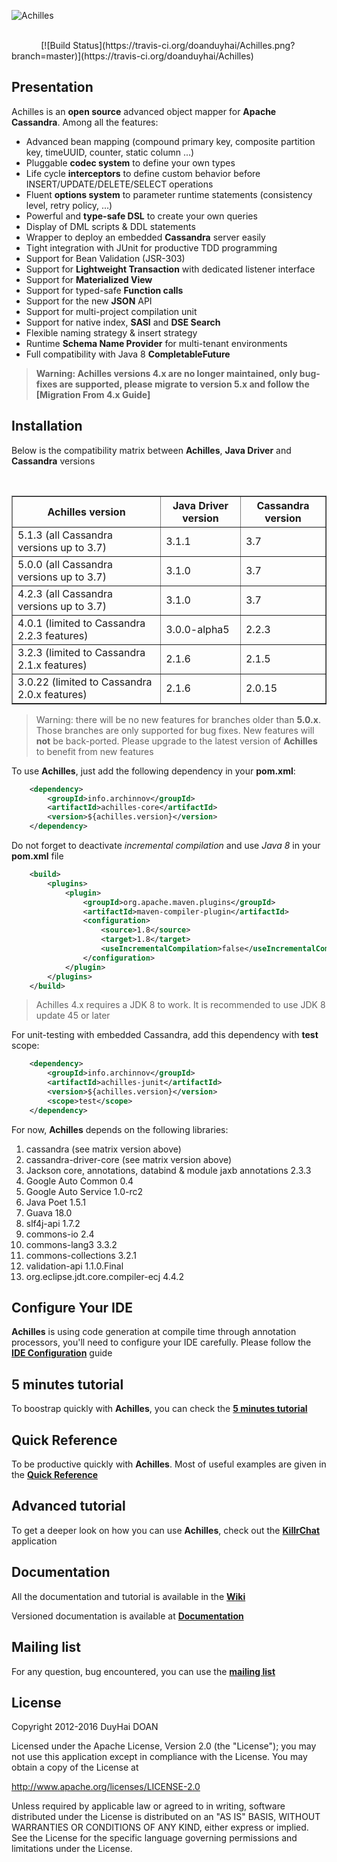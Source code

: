 ![Achilles](https://raw.github.com/wiki/doanduyhai/Achilles/assets/Achilles_New_Logo.png)

<br/>
&nbsp;&nbsp;&nbsp;&nbsp;&nbsp;&nbsp;&nbsp;&nbsp;&nbsp;&nbsp;&nbsp;&nbsp;[![Build Status](https://travis-ci.org/doanduyhai/Achilles.png?branch=master)](https://travis-ci.org/doanduyhai/Achilles)

## Presentation #

  Achilles is an **open source**  advanced object mapper for **Apache Cassandra**. Among all the features:

- Advanced bean mapping (compound primary key, composite partition key, timeUUID, counter, static column ...)
- Pluggable **codec system** to define your own types
- Life cycle **interceptors** to define custom behavior before INSERT/UPDATE/DELETE/SELECT operations
- Fluent **options system** to parameter runtime statements (consistency level, retry policy, ...)
- Powerful and **type-safe DSL** to create your own queries
- Display of DML scripts & DDL statements
- Wrapper to deploy an embedded **Cassandra** server easily
- Tight integration with JUnit for productive TDD programming
- Support for Bean Validation (JSR-303)
- Support for **Lightweight Transaction** with dedicated listener interface 
- Support for **Materialized View** 
- Support for typed-safe **Function calls**
- Support for the new **JSON** API
- Support for multi-project compilation unit
- Support for native index, **SASI** and **DSE Search**
- Flexible naming strategy & insert strategy
- Runtime **Schema Name Provider** for multi-tenant environments
- Full compatibility with Java 8 **CompletableFuture**

> **Warning: Achilles versions 4.x are no longer maintained, only bug-fixes are supported, please migrate to
version 5.x and follow the [Migration From 4.x Guide]**

## Installation #

Below is the compatibility matrix between **Achilles**, **Java Driver** and **Cassandra** versions

<br/>
<table border="1">
	<thead>
		<tr>
			<th>Achilles version</th>
			<th>Java Driver version</th>
			<th>Cassandra version</th>
		</tr>
	</thead>
	<tbody>
        <tr>
            <td>5.1.3 (all Cassandra versions up to 3.7)</td>
       	    <td>3.1.1</td>
            <td>3.7</td>
        </tr>   
        <tr>
            <td>5.0.0 (all Cassandra versions up to 3.7)</td>
            <td>3.1.0</td>
            <td>3.7</td>
        </tr> 
	<tr>
	    <td>4.2.3 (all Cassandra versions up to 3.7)</td>
	    <td>3.1.0</td>
	    <td>3.7</td>
	</tr>		
	<tr>
    	    <td>4.0.1 (limited to Cassandra 2.2.3 features)</td>
	    <td>3.0.0-alpha5</td>
	    <td>2.2.3</td>
	</tr>		
	<tr>
	    <td>3.2.3 (limited to Cassandra 2.1.x features)</td>
	    <td>2.1.6</td>
	    <td>2.1.5</td>
	</tr>		
	<tr>
	    <td>3.0.22 (limited to Cassandra 2.0.x features)</td>
	    <td>2.1.6</td>
	    <td>2.0.15</td>
	</tr>
    </tbody>
</table>    

> Warning: there will be no new features for branches older than **5.0.x**. Those branches are
only supported for bug fixes. New features will **not** be back-ported. Please upgrade to the
latest version of **Achilles** to benefit from new features

 To use **Achilles**, just add the following dependency in your **pom.xml**:

```xml
	<dependency>
		<groupId>info.archinnov</groupId>
		<artifactId>achilles-core</artifactId>
		<version>${achilles.version}</version>
	</dependency>
```

 Do not forget to deactivate _incremental compilation_ and use _Java 8_ in your **pom.xml** file
 
```xml
    <build>
        <plugins>
            <plugin>
                <groupId>org.apache.maven.plugins</groupId>
                <artifactId>maven-compiler-plugin</artifactId>
                <configuration>
                    <source>1.8</source>
                    <target>1.8</target>
                    <useIncrementalCompilation>false</useIncrementalCompilation>
                </configuration>
            </plugin>
        </plugins>
    </build>        
```
            
> Achilles 4.x requires a JDK 8 to work. It is recommended to use JDK 8 update 45 or later

For unit-testing with embedded Cassandra, add this dependency with **test** scope:

```xml
 	<dependency>
 		<groupId>info.archinnov</groupId>
 		<artifactId>achilles-junit</artifactId>
 		<version>${achilles.version}</version>
 		<scope>test</scope>
 	</dependency>
```
 
 
 For now, **Achilles** depends on the following libraries:
 
 1. cassandra (see matrix version above)
 2. cassandra-driver-core (see matrix version above)
 3. Jackson core, annotations, databind & module jaxb annotations 2.3.3
 4. Google Auto Common 0.4
 5. Google Auto Service 1.0-rc2
 6. Java Poet 1.5.1 
 7. Guava 18.0
 8. slf4j-api 1.7.2
 9. commons-io 2.4
 10. commons-lang3 3.3.2
 11. commons-collections 3.2.1
 12. validation-api 1.1.0.Final
 13. org.eclipse.jdt.core.compiler-ecj 4.4.2

## Configure Your IDE

 **Achilles** is using code generation at compile time through annotation processors, you'll need to configure your IDE carefully. 
 Please follow the **[IDE Configuration]** guide

## 5 minutes tutorial

 To boostrap quickly with **Achilles**, you can check the **[5 minutes tutorial]**

## Quick Reference

 To be productive quickly with **Achilles**. Most of useful examples are given in the **[Quick Reference]**

## Advanced tutorial

 To get a deeper look on how you can use **Achilles**, check out the **[KillrChat]** application

## Documentation

 All the documentation and tutorial is available in the **[Wiki]**

 Versioned documentation is available at **[Documentation]**

## Mailing list

 For any question, bug encountered, you can use the **[mailing list]**

## License
Copyright 2012-2016 DuyHai DOAN

Licensed under the Apache License, Version 2.0 (the "License"); you may not use this application except in compliance with the License. You may obtain a copy of the License at

http://www.apache.org/licenses/LICENSE-2.0

Unless required by applicable law or agreed to in writing, software distributed under the License is distributed on an "AS IS" BASIS, WITHOUT WARRANTIES OR CONDITIONS OF ANY KIND, either express or implied. See the License for the specific language governing permissions and limitations under the License.

[Migration From 3.x Guide]: https://github.com/doanduyhai/Achilles/wiki/Migration-Guide
[IDE Configuration]: https://github.com/doanduyhai/Achilles/wiki/IDE-configuration
[5 minutes tutorial]: https://github.com/doanduyhai/Achilles/wiki/5-minutes-Tutorial
[Quick Reference]: https://github.com/doanduyhai/Achilles/wiki/Quick-Reference
[Twitter Demo]: https://github.com/doanduyhai/Achilles-Twitter-Demo
[KillrChat]: https://github.com/doanduyhai/Achilles/wiki/Advanced-Tutorial:-KillrChat
[Migration Guide]: https://github.com/doanduyhai/Achilles/wiki/Migration-Guide
[Wiki]: https://github.com/doanduyhai/Achilles/wiki
[Documentation]: https://github.com/doanduyhai/Achilles/tree/master/documentation/versions
[Datastax Java Driver]: https://github.com/datastax/java-driver
[mailing list]: https://groups.google.com/forum/?hl=fr#!forum/cassandra-achilles
